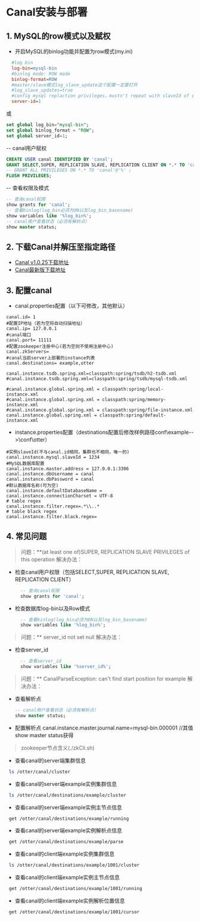 # Canal安装与部署
## 1. MySQL的row模式以及赋权
- 开启MySQL的binlog功能并配置为row模式(my.ini)
```ini
  #log bin
  log-bin=mysql-bin
  #binlog mode: ROW mode
  binlog-format=ROW
  #master/slave模式log_slave_update这个配置一定要打开
  #log_slave_updates=true
  #config mysql replaction privileges，mustn't repeat with slaveId of canal
  server-id=1
```
或
```sql
set global log_bin="mysql-bin";
set global binlog_format = "ROW";
set global server_id=1;
```
-- canal用户赋权
```sql
CREATE USER canal IDENTIFIED BY 'canal';    
GRANT SELECT,SUPER, REPLICATION SLAVE, REPLICATION CLIENT ON *.* TO 'canal'@'%';  
-- GRANT ALL PRIVILEGES ON *.* TO 'canal'@'%' ;  
FLUSH PRIVILEGES;
```
-- 查看权限及模式
```sql
-- 查询canal权限
show grants for 'canal';
-- 查看binlog(log_bin必须为ON以及log_bin_basename)
show variables like '%log_bin%';
-- canal用户查看状态（必须有解析点）
show master status;
```
## 2. 下载Canal并解压至指定路径
- [Canal v1.0.25下载地址](https://github.com/alibaba/canal/releases/download/v1.0.25/canal.deployer-1.0.25.tar.gz)
- [Canal最新版下载地址](https://github.com/alibaba/canal/releases/download/canal-1.0.26-preview-3/canal.deployer-1.0.26-SNAPSHOT.tar.gz)
## 3. 配置canal
- canal.properties配置（以下可修改，其他默认）
```properties
canal.id= 1
#配置IP地址（若为空将自动扫描地址）
canal.ip= 127.0.0.1
#canal端口
canal.port= 11111
#配置zookeeper注册中心(若为空则不使用注册中心)
canal.zkServers=
#canal当前server上部署的instance列表
canal.destinations= example,otter

canal.instance.tsdb.spring.xml=classpath:spring/tsdb/h2-tsdb.xml
#canal.instance.tsdb.spring.xml=classpath:spring/tsdb/mysql-tsdb.xml

#canal.instance.global.spring.xml = classpath:spring/local-instance.xml
#canal.instance.global.spring.xml = classpath:spring/memory-instance.xml
#canal.instance.global.spring.xml = classpath:spring/file-instance.xml
canal.instance.global.spring.xml = classpath:spring/default-instance.xml
```
- instance.properties配置（destinations配置后修改样例路径conf\example-->\conf\otter）
```properties
#实例slaveId(不与canal.id相同，集群也不相同，唯一的)
canal.instance.mysql.slaveId = 1234
#MySQL数据库配置
canal.instance.master.address = 127.0.0.1:3306
canal.instance.dbUsername = canal
canal.instance.dbPassword = canal
#默认数据库名称(可为空)
canal.instance.defaultDatabaseName = 
canal.instance.connectionCharset = UTF-8
# table regex
canal.instance.filter.regex=.*\\..*
# table black regex
canal.instance.filter.black.regex=
```
## 4. 常见问题
> 问题：**(at least one of)SUPER, REPLICATION SLAVE PRIVILEGES of this operation
> 解决办法：
  - 检查canal用户权限（包括SELECT,SUPER, REPLICATION SLAVE, REPLICATION CLIENT）
    ```sql
      -- 查询canal权限
      show grants for 'canal';
    ```
  - 检查数据库log-bin以及Row模式
    ```sql
      -- 查看binlog(log_bin必须为ON以及log_bin_basename)
      show variables like '%log_bin%';
    ```
> 问题：** server_id not set null
> 解决办法：
  - 检查server_id
    ```sql
      -- 查看server_id
      show variables like '%server_id%';
    ```
  > 问题：** CanalParseException: can't find start position for example
  解决办法：
  - 查看解析点
      ```sql
      -- canal用户查看状态（必须有解析点）
      show master status;
    ```
  - 配置解析点
  canal.instance.master.journal.name=mysql-bin.000001 //其值show master status获得
> zookeeper节点含义(./zkCli.sh)
 - 查看canal的server端集群信息
 ```bash
  ls /otter/canal/cluster
 ```
 - 查看canal的server端example实例集群信息
 ```bash
  ls /otter/canal/destinations/example/cluster
 ```
 - 查看canal的server端example实例主节点信息
 ```bash
  get /otter/canal/destinations/example/running
 ```
 - 查看canal的server端example实例解析点信息
 ```bash
  get /otter/canal/destinations/example/parse
 ```
 - 查看canal的client端example实例集群信息
 ```bash
  ls /otter/canal/destinations/example/1001/cluster
 ```
 - 查看canal的client端example实例主节点信息
 ```bash
  get /otter/canal/destinations/example/1001/running
 ```
 - 查看canal的client端example实例解析位置信息
 ```bash
  get /otter/canal/destinations/example/1001/cursor
 ``` 
